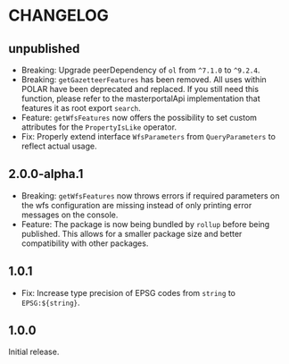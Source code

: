 # CHANGELOG

## unpublished

- Breaking: Upgrade peerDependency of `ol` from `^7.1.0` to `^9.2.4`.
- Breaking: `getGazetteerFeatures` has been removed. All uses within POLAR have been deprecated and replaced. If you still need this function, please refer to the masterportalApi implementation that features it as root export `search`.
- Feature: `getWfsFeatures` now offers the possibility to set custom attributes for the `PropertyIsLike` operator.
- Fix: Properly extend interface `WfsParameters` from `QueryParameters` to reflect actual usage.

## 2.0.0-alpha.1

- Breaking: `getWfsFeatures` now throws errors if required parameters on the wfs configuration are missing instead of only printing error messages on the console.
- Feature: The package is now being bundled by `rollup` before being published. This allows for a smaller package size and better compatibility with other packages.

## 1.0.1

- Fix: Increase type precision of EPSG codes from `string` to `EPSG:${string}`.

## 1.0.0

Initial release.
